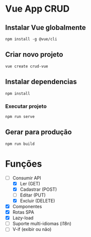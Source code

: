 # Vue App CRUD

## Instalar Vue globalmente
`npm install -g @vue/cli`

## Criar novo projeto
`vue create crud-vue`

## Instalar dependencias
`npm install`

### Executar projeto
`npm run serve`

## Gerar para produção
`npm run build`

# Funções
- [ ] Consumir API
  - [x] Ler (GET)
  - [x] Cadastrar (POST)
  - [ ] Editar (PUT)
  - [x] Excluir (DELETE)
- [x] Componentes
- [x] Rotas SPA
- [x] Lazy-load
- [ ] Suporte multi-idiomas (i18n)
- [ ] V-if (exibir ou não)